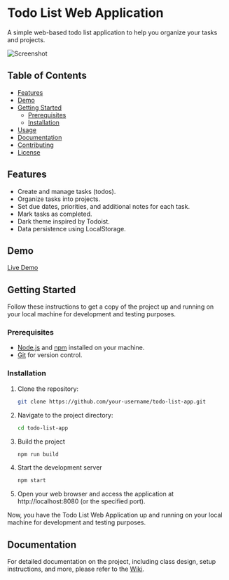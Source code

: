 # Todo List Web Application

A simple web-based todo list application to help you organize your tasks and projects.

![Screenshot](https://github.com/3ein39/odin-TodoList/assets/37001450/dbef5e82-615a-49b0-bee1-9e0ef6a548b4)


## Table of Contents

- [Features](#features)
- [Demo](#demo)
- [Getting Started](#getting-started)
  - [Prerequisites](#prerequisites)
  - [Installation](#installation)
- [Usage](#usage)
- [Documentation](#documentation)
- [Contributing](#contributing)
- [License](#license)

## Features

- Create and manage tasks (todos).
- Organize tasks into projects.
- Set due dates, priorities, and additional notes for each task.
- Mark tasks as completed.
- Dark theme inspired by Todoist.
- Data persistence using LocalStorage.

## Demo

[Live Demo](https://your-demo-link-here.com)

## Getting Started

Follow these instructions to get a copy of the project up and running on your local machine for development and testing purposes.

### Prerequisites

- [Node.js](https://nodejs.org/) and [npm](https://www.npmjs.com/) installed on your machine.
- [Git](https://git-scm.com/) for version control.

### Installation

1. Clone the repository:

   ```bash
   git clone https://github.com/your-username/todo-list-app.git
   
2. Navigate to the project directory:
    ```bash
    cd todo-list-app
3. Build the project
    ```bash
    npm run build
4. Start the development server
    ```bash
    npm start
5. Open your web browser and access the application at http://localhost:8080 (or the specified port).

Now, you have the Todo List Web Application up and running on your local machine for development and testing purposes.

## Documentation
For detailed documentation on the project, including class design, setup instructions, and more, please refer to the [Wiki](https://github.com/3ein39/odin-TodoList/wiki).
